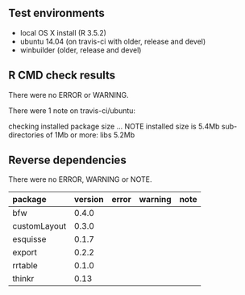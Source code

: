 ## Test environments

- local OS X install (R 3.5.2)
- ubuntu 14.04 (on travis-ci with older, release and devel) 
- winbuilder (older, release and devel)

## R CMD check results

There were no ERROR or WARNING.

There were 1 note on travis-ci/ubuntu:

checking installed package size ... NOTE
  installed size is  5.4Mb
  sub-directories of 1Mb or more:
    libs   5.2Mb


## Reverse dependencies

There were no ERROR, WARNING or NOTE. 
  
|package      |version |error |warning |note |
|:------------|:-------|:-----|:-------|:----|
|bfw          |0.4.0   |      |        |     |
|customLayout |0.3.0   |      |        |     |
|esquisse     |0.1.7   |      |        |     |
|export       |0.2.2   |      |        |     |
|rrtable      |0.1.0   |      |        |     |
|thinkr       |0.13    |      |        |     |

